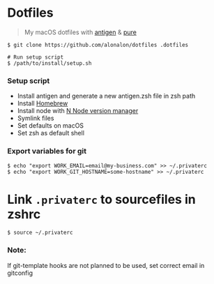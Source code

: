 # Dotfiles
> My macOS dotfiles with [antigen](https://github.com/zsh-users/antigen) & [pure](https://github.com/sindresorhus/pure)

```
$ git clone https://github.com/alonalon/dotfiles .dotfiles
```

```
# Run setup script
$ /path/to/install/setup.sh
```

### Setup script
- Install antigen and generate a new antigen.zsh file in zsh path
- Install [Homebrew](https://github.com/Homebrew/brew)
- Install node with [N Node version manager](https://github.com/tj/n)
- Symlink files
- Set defaults on macOS
- Set zsh as default shell


### Export variables for git

```
$ echo "export WORK_EMAIL=email@my-business.com" >> ~/.privaterc
$ echo "export WORK_GIT_HOSTNAME=some-hostname" >> ~/.privaterc
```

# Link `.privaterc` to sourcefiles in zshrc

```
$ source ~/.privaterc
```

### Note:
If git-template hooks are not planned to be used, set correct email in gitconfig
